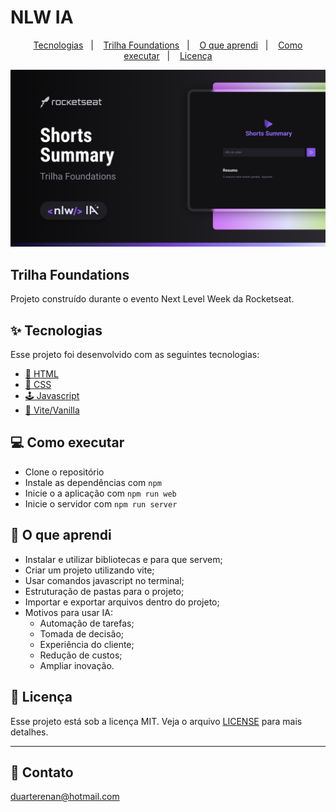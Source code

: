 # NLW IA

<p align="center">
  <a href="#-tecnologias">Tecnologias</a>&nbsp;&nbsp;&nbsp;|&nbsp;&nbsp;&nbsp;
  <a href="#-trilha-explorer">Trilha Foundations</a>&nbsp;&nbsp;&nbsp;|&nbsp;&nbsp;&nbsp;
  <a href="#-o-que-aprendi">O que aprendi</a>&nbsp;&nbsp;&nbsp;|&nbsp;&nbsp;&nbsp;
  <a href="#-como-executar">Como executar</a>&nbsp;&nbsp;&nbsp;|&nbsp;&nbsp;&nbsp;
  <a href="#-licença">Licença</a>
</p>

<p align="center">
<img src="https://raw.githubusercontent.com/DuarteRenan/nlw-ia/main/public/cover.png"/>
</p>

## Trilha Foundations

Projeto construído durante o evento Next Level Week da Rocketseat.


## ✨ Tecnologias
Esse projeto foi desenvolvido com as seguintes tecnologias:
- [🧱 HTML](https://www.w3schools.com/)
- [🎨 CSS](https://www.w3schools.com/)
- [🕹 Javascript](https://www.javascript.com/)
- [🍦 Vite/Vanilla](http://vanilla-js.com/)


## 💻 Como executar

- Clone o repositório
- Instale as dependências com `npm`
- Inicie o a aplicação com `npm run web`
- Inicie o servidor com `npm run server`

## 🚀 O que aprendi

- Instalar e utilizar bibliotecas e para que servem;
- Criar um projeto utilizando vite;
- Usar comandos javascript no terminal;
- Estruturação de pastas para o projeto;
- Importar e exportar arquivos dentro do projeto;
- Motivos para usar IA:
    - Automação de tarefas;
    - Tomada de decisão;
    - Experiência do cliente;
    - Redução de custos;
    - Ampliar inovação.


## 📄 Licença

Esse projeto está sob a licença MIT. Veja o arquivo [LICENSE](LICENSE.md) para mais detalhes.

---

## 💜 Contato

duarterenan@hotmail.com
